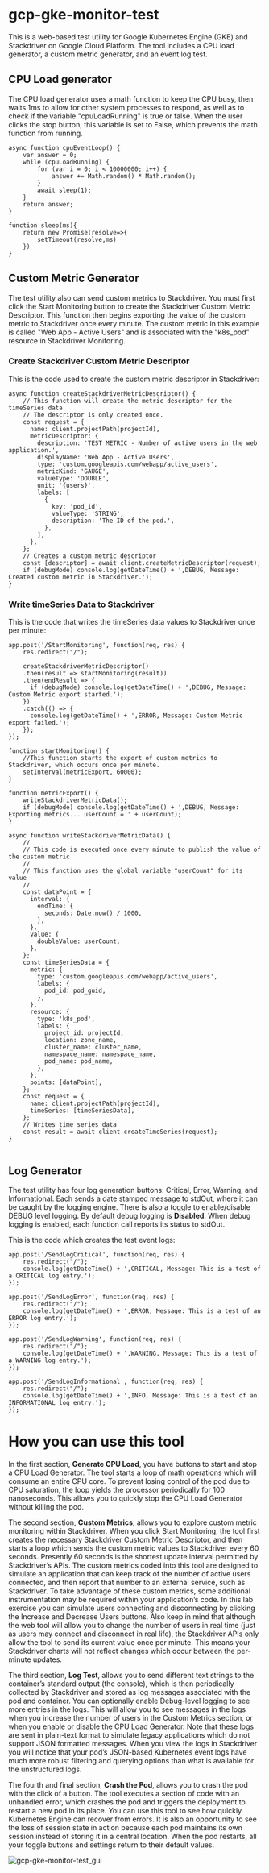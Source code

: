 &nbsp;

&nbsp;

# gcp-gke-monitor-test
This is a web-based test utility for Google Kubernetes Engine (GKE) and Stackdriver on Google Cloud Platform. The tool includes a CPU load generator, a custom metric generator, and an event log test.

## CPU Load generator
The CPU load generator uses a math function to keep the CPU busy, then waits 1ms to allow for other system processes to respond, as well as to check if the variable "cpuLoadRunning" is true or false. When the user clicks the stop button, this variable is set to False, which prevents the math function from running.
```
async function cpuEventLoop() {
	var answer = 0;
	while (cpuLoadRunning) {
		for (var i = 0; i < 10000000; i++) {
			answer += Math.random() * Math.random();
		}
		await sleep(1);
	}
	return answer;
}

function sleep(ms){
    return new Promise(resolve=>{
        setTimeout(resolve,ms)
    })
}
```

## Custom Metric Generator
The test utility also can send custom metrics to Stackdriver.  You must first click the Start Monitoring button to create the Stackdriver Custom Metric Descriptor. This function then begins exporting the value of the custom metric to Stackdriver once every minute. The custom metric in this example is called "Web App - Active Users" and is associated with the "k8s_pod" resource in Stackdriver Monitoring.

### Create Stackdriver Custom Metric Descriptor
This is the code used to create the custom metric descriptor in Stackdriver:
```
async function createStackdriverMetricDescriptor() {
	// This function will create the metric descriptor for the timeSeries data
	// The descriptor is only created once.
	const request = {
	  name: client.projectPath(projectId),
	  metricDescriptor: {
		description: 'TEST METRIC - Number of active users in the web application.',
		displayName: 'Web App - Active Users',
		type: 'custom.googleapis.com/webapp/active_users',
		metricKind: 'GAUGE',
		valueType: 'DOUBLE',
		unit: '{users}',
		labels: [
		  {
			key: 'pod_id',
			valueType: 'STRING',
			description: 'The ID of the pod.',
		  },
		],
	  },
	};
	// Creates a custom metric descriptor
	const [descriptor] = await client.createMetricDescriptor(request);
	if (debugMode) console.log(getDateTime() + ',DEBUG, Message: Created custom metric in Stackdriver.');
}
```

### Write timeSeries Data to Stackdriver
This is the code that writes the timeSeries data values to Stackdriver once per minute:
```
app.post('/StartMonitoring', function(req, res) {
	res.redirect("/");

	createStackdriverMetricDescriptor()
	.then(result => startMonitoring(result))
	.then(endResult => {
	  if (debugMode) console.log(getDateTime() + ',DEBUG, Message: Custom Metric export started.');
	})
	.catch(() => {
	  console.log(getDateTime() + ',ERROR, Message: Custom Metric export failed.');
	});
});

function startMonitoring() {
	//This function starts the export of custom metrics to Stackdriver, which occurs once per minute.
	setInterval(metricExport, 60000);
}

function metricExport() {
	writeStackdriverMetricData();
	if (debugMode) console.log(getDateTime() + ',DEBUG, Message: Exporting metrics... userCount = ' + userCount);
}

async function writeStackdriverMetricData() {
	//
	// This code is executed once every minute to publish the value of the custom metric
	//
	// This function uses the global variable "userCount" for its value
	//
	const dataPoint = {
	  interval: {
		endTime: {
		  seconds: Date.now() / 1000,
		},
	  },
	  value: {
		doubleValue: userCount,
	  },
	};
	const timeSeriesData = {
	  metric: {
		type: 'custom.googleapis.com/webapp/active_users',
		labels: {
		  pod_id: pod_guid,
		},
	  },
	  resource: {
		type: 'k8s_pod',
		labels: {
		  project_id: projectId,
		  location: zone_name,
		  cluster_name: cluster_name,
		  namespace_name: namespace_name,
		  pod_name: pod_name,
		},
	  },
	  points: [dataPoint],
	};
	const request = {
	  name: client.projectPath(projectId),
	  timeSeries: [timeSeriesData],
	};
	// Writes time series data
	const result = await client.createTimeSeries(request);
}


```


## Log Generator
The test utility has four log generation buttons: Critical, Error, Warning, and Informational. Each sends a date stamped message to stdOut, where it can be caught by the logging engine.  There is also a toggle to enable/disable DEBUG level logging. By default debug logging is **Disabled**. When debug logging is enabled, each function call reports its status to stdOut.

This is the code which creates the test event logs:
```
app.post('/SendLogCritical', function(req, res) {
	res.redirect("/");
	console.log(getDateTime() + ',CRITICAL, Message: This is a test of a CRITICAL log entry.');
});

app.post('/SendLogError', function(req, res) {
	res.redirect("/");
	console.log(getDateTime() + ',ERROR, Message: This is a test of an ERROR log entry.');
});

app.post('/SendLogWarning', function(req, res) {
	res.redirect("/");
	console.log(getDateTime() + ',WARNING, Message: This is a test of a WARNING log entry.');
});

app.post('/SendLogInformational', function(req, res) {
	res.redirect("/");
	console.log(getDateTime() + ',INFO, Message: This is a test of an INFORMATIONAL log entry.');
});
```

# How you can use this tool
In the first section, **Generate CPU Load**, you have buttons to start and stop a CPU Load Generator. The tool starts a loop of math operations which will consume an entire CPU core. To prevent losing control of the pod due to CPU saturation, the loop yields the processor periodically for 100 nanoseconds. This allows you to quickly stop the CPU Load Generator without killing the pod.

The second section, **Custom Metrics**, allows you to explore custom metric monitoring within Stackdriver. When you click Start Monitoring, the tool first creates the necessary Stackdriver Custom Metric Descriptor, and then starts a loop which sends the custom metric values to Stackdriver every 60 seconds. Presently 60 seconds is the shortest update interval permitted by Stackdriver’s APIs. The custom metrics coded into this tool are designed to simulate an application that can keep track of the number of active users connected, and then report that number to an external service, such as Stackdriver.
To take advantage of these custom metrics, some additional instrumentation may be required within your application’s code. In this lab exercise you can simulate users connecting and disconnecting by clicking the Increase and Decrease Users buttons. 
Also keep in mind that although the web tool will allow you to change the number of users in real time (just as users may connect and disconnect in real life), the Stackdriver APIs only allow the tool to send its current value once per minute. This means your Stackdriver charts will not reflect changes which occur between the per-minute updates.

The third section, **Log Test**, allows you to send different text strings to the container’s standard output (the console), which is then periodically collected by Stackdriver and stored as log messages associated with the pod and container. You can optionally enable Debug-level logging to see more entries in the logs. This will allow you to see messages in the logs when you increase the number of users in the Custom Metrics section, or when you enable or disable the CPU Load Generator. Note that these logs are sent in plain-text format to simulate legacy applications which do not support JSON formatted messages. When you view the logs in Stackdriver you will notice that your pod’s JSON-based Kubernetes event logs have much more robust filtering and querying options than what is available for the unstructured logs.

The fourth and final section, **Crash the Pod**, allows you to crash the pod with the click of a button. The tool executes a section of code with an unhandled error, which crashes the pod and triggers the deployment to restart a new pod in its place. You can use this tool to see how quickly Kubernetes Engine can recover from errors. It is also an opportunity to see the loss of session state in action because each pod maintains its own session instead of storing it in a central location. When the pod restarts, all your toggle buttons and settings return to their default values.

![gcp-gke-monitor-test_gui](/images/gcp-gke-monitor-test_gui.png)
